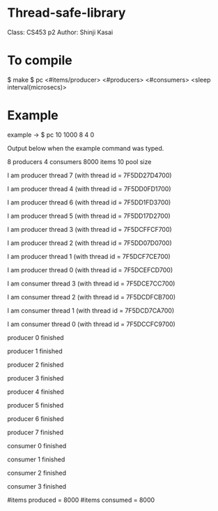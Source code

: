 # Thread-safe-library
Class: CS453 p2
Author: Shinji Kasai

# To compile
$ make
$ pc <poolsize> <#items/producer> <#producers> <#consumers> <sleep interval(microsecs)>

# Example
example -> $ pc 10 1000 8 4 0

Output below when the example command was typed.

8 producers 4 consumers 8000 items 10 pool size

I am producer thread 7 (with thread id = 7F5DD27D4700)

I am producer thread 4 (with thread id = 7F5DD0FD1700)

I am producer thread 6 (with thread id = 7F5DD1FD3700)

I am producer thread 5 (with thread id = 7F5DD17D2700)

I am producer thread 3 (with thread id = 7F5DCFFCF700)

I am producer thread 2 (with thread id = 7F5DD07D0700)

I am producer thread 1 (with thread id = 7F5DCF7CE700)

I am producer thread 0 (with thread id = 7F5DCEFCD700)

I am consumer thread 3 (with thread id = 7F5DCE7CC700)

I am consumer thread 2 (with thread id = 7F5DCDFCB700)

I am consumer thread 1 (with thread id = 7F5DCD7CA700)

I am consumer thread 0 (with thread id = 7F5DCCFC9700)

producer 0 finished

producer 1 finished

producer 2 finished

producer 3 finished

producer 4 finished

producer 5 finished

producer 6 finished

producer 7 finished

consumer 0 finished

consumer 1 finished

consumer 2 finished

consumer 3 finished

#items produced = 8000   #items consumed = 8000 
 


